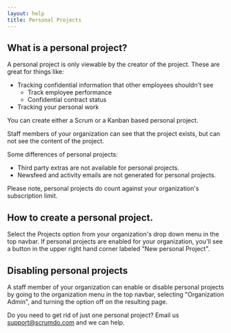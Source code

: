 ```yaml
---
layout: help
title: Personal Projects
---
```


## What is a personal project?

A personal project is only viewable by the creator of the project.  These are great for things like:

* Tracking confidential information that other employees shouldn't see
  * Track employee performance
  * Confidential contract status
* Tracking your personal work

You can create either a Scrum or a Kanban based personal project.  

Staff members of your organization can see that the project exists, but can not see the content of the project.

Some differences of personal projects:

* Third party extras are not available for personal projects.
* Newsfeed and activity emails are not generated for personal projects.

Please note, personal projects do count against your organization's subscription limit.

## How to create a personal project.

Select the Projects option from your organization's drop down menu in the top navbar.  If personal projects
are enabled for your organization, you'll see a button in the upper right hand corner labeled "New personal Project".


## Disabling personal projects

A staff member of your organization can enable or disable personal projects by going
to the organization menu in the top navbar, selecting "Organization Admin", and
turning the option off on the resulting page.

Do you need to get rid of just one personal project?  Email us support@scrumdo.com and we can help.